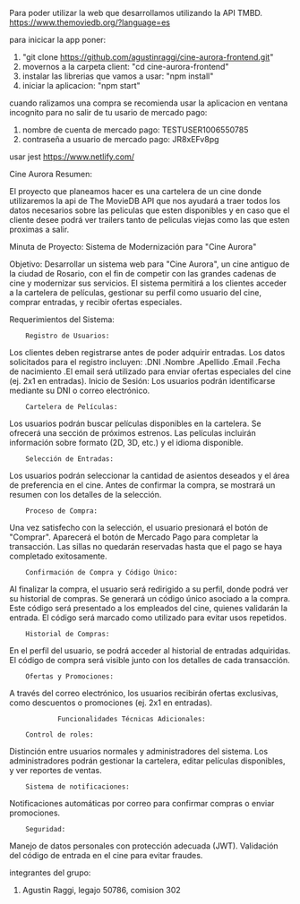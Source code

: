 Para poder utilizar la web que desarrollamos utilizando la API TMBD.
https://www.themoviedb.org/?language=es

para inicicar la app poner: 
1) "git clone https://github.com/agustinraggi/cine-aurora-frontend.git"
3) movernos a la carpeta client: "cd cine-aurora-frontend" 
4) instalar las librerias que vamos a usar: "npm install"
5) iniciar la aplicacion: "npm start" 

cuando ralizamos una compra se recomienda usar la aplicacion en ventana incognito para no salir de tu usario de mercado pago:
1) nombre de cuenta de mercado pago: TESTUSER1006550785
2) contraseña a usuario de mercado pago: JR8xEFv8pg



usar jest 
https://www.netlify.com/

Cine Aurora
Resumen:

El proyecto que planeamos hacer es una cartelera de un cine donde utilizaremos la api de The MovieDB API que nos ayudará a traer todos los datos necesarios sobre las peliculas que esten disponibles y en caso que el cliente desee podrá ver trailers tanto de peliculas viejas como las que esten proximas a salir.

Minuta de Proyecto: Sistema de Modernización para "Cine Aurora"

Objetivo: Desarrollar un sistema web para "Cine Aurora", un cine antiguo de la ciudad de Rosario, con el fin de competir con las grandes cadenas de cine y modernizar sus servicios. El sistema permitirá a los clientes acceder a la cartelera de películas, gestionar su perfil como usuario del cine, comprar entradas, y recibir ofertas especiales.

Requerimientos del Sistema:

        Registro de Usuarios:

Los clientes deben registrarse antes de poder adquirir entradas.
Los datos solicitados para el registro incluyen:
.DNI
.Nombre
.Apellido
.Email
.Fecha de nacimiento
.El email será utilizado para enviar ofertas especiales del cine (ej. 2x1 en entradas).
Inicio de Sesión:
Los usuarios podrán identificarse mediante su DNI o correo electrónico.

        Cartelera de Películas:

Los usuarios podrán buscar películas disponibles en la cartelera.
Se ofrecerá una sección de próximos estrenos.
Las películas incluirán información sobre formato (2D, 3D, etc.) y el idioma disponible.

        Selección de Entradas:

Los usuarios podrán seleccionar la cantidad de asientos deseados y el área de preferencia en el cine.
Antes de confirmar la compra, se mostrará un resumen con los detalles de la selección.

        Proceso de Compra:

Una vez satisfecho con la selección, el usuario presionará el botón de "Comprar".
Aparecerá el botón de Mercado Pago para completar la transacción.
Las sillas no quedarán reservadas hasta que el pago se haya completado exitosamente.

        Confirmación de Compra y Código Único:

Al finalizar la compra, el usuario será redirigido a su perfil, donde podrá ver su historial de compras.
Se generará un código único asociado a la compra.
Este código será presentado a los empleados del cine, quienes validarán la entrada. El código será marcado como utilizado para evitar usos repetidos.

        Historial de Compras:

En el perfil del usuario, se podrá acceder al historial de entradas adquiridas.
El código de compra será visible junto con los detalles de cada transacción.

        Ofertas y Promociones:

A través del correo electrónico, los usuarios recibirán ofertas exclusivas, como descuentos o promociones (ej. 2x1 en entradas).


                Funcionalidades Técnicas Adicionales:

        Control de roles:

Distinción entre usuarios normales y administradores del sistema.
Los administradores podrán gestionar la cartelera, editar películas disponibles, y ver reportes de ventas.

        Sistema de notificaciones:

Notificaciones automáticas por correo para confirmar compras o enviar promociones.

        Seguridad:

Manejo de datos personales con protección adecuada (JWT).
Validación del código de entrada en el cine para evitar fraudes.



integrantes del grupo:
1) Agustin Raggi, legajo 50786, comision 302
